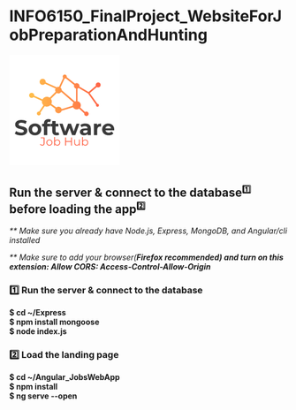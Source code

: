 # INFO6150_FinalProject_WebsiteForJobPreparationAndHunting
<img src="Angular_JobsWebApp/src/assets/logo.png">

## Run the server & connect to the database<sup><small>1️⃣</small></sup> before loading the app<sup><small>2️⃣</small></sup>
<p><i>** Make sure you already have Node.js, Express, MongoDB, and Angular/cli installed</i></p>
<p><i>** Make sure to add your browser(<b>Firefox<b> recommended) and turn on this extension: <b>Allow CORS: Access-Control-Allow-Origin</b></i></p>

### 1️⃣ Run the server & connect to the database
$ cd ~/Express<br>
$ npm install mongoose<br>
$ node index.js


### 2️⃣ Load the landing page
$ cd ~/Angular_JobsWebApp<br>
$ npm install<br>
$ ng serve --open
